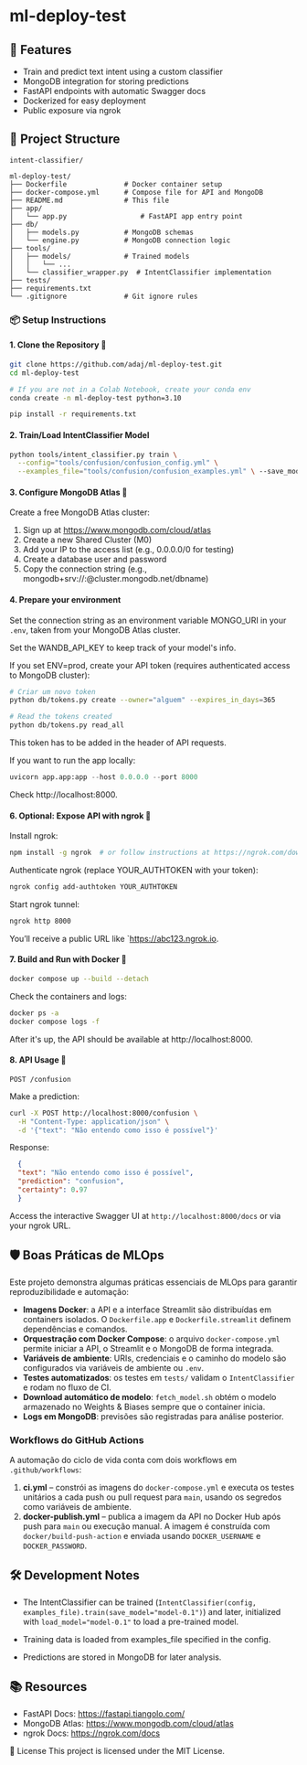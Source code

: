 # ml-deploy-test


## 🚀 Features

* Train and predict text intent using a custom classifier
* MongoDB integration for storing predictions
* FastAPI endpoints with automatic Swagger docs
* Dockerized for easy deployment
* Public exposure via ngrok

## 📁 Project Structure

```
intent-classifier/

ml-deploy-test/
├── Dockerfile              # Docker container setup
├── docker-compose.yml      # Compose file for API and MongoDB
├── README.md               # This file
├── app/
│   └── app.py                  # FastAPI app entry point
├── db/
│   ├── models.py           # MongoDB schemas
│   └── engine.py           # MongoDB connection logic
├── tools/
│   ├── models/             # Trained models
│   │   └── ...                 
│   └── classifier_wrapper.py  # IntentClassifier implementation
├── tests/
├── requirements.txt         
└── .gitignore              # Git ignore rules
```

### 📦 Setup Instructions

#### 1. Clone the Repository 📁

```bash
git clone https://github.com/adaj/ml-deploy-test.git
cd ml-deploy-test

# If you are not in a Colab Notebook, create your conda env
conda create -n ml-deploy-test python=3.10

pip install -r requirements.txt
```

#### 2. Train/Load IntentClassifier Model

```bash
python tools/intent_classifier.py train \
  --config="tools/confusion/confusion_config.yml" \
  --examples_file="tools/confusion/confusion_examples.yml" \ --save_model="tools/confusion/confusion-clf-v1.keras"
```

#### 3. Configure MongoDB Atlas 🌱

Create a free MongoDB Atlas cluster: 
1. Sign up at https://www.mongodb.com/cloud/atlas
2. Create a new Shared Cluster (M0)
3. Add your IP to the access list (e.g., 0.0.0.0/0 for testing)
4. Create a database user and password
5. Copy the connection string (e.g., mongodb+srv://<user>:<pass>@cluster.mongodb.net/dbname) 


#### 4. Prepare your environment

Set the connection string as an environment variable MONGO_URI in your `.env`, taken from your MongoDB Atlas cluster.

Set the WANDB_API_KEY to keep track of your model's info.

If you set ENV=prod, create your API token (requires authenticated access to MongoDB cluster):
```bash
# Criar um novo token
python db/tokens.py create --owner="alguem" --expires_in_days=365

# Read the tokens created
python db/tokens.py read_all
```

This token has to be added in the header of API requests.

If you want to run the app locally:

```python
uvicorn app.app:app --host 0.0.0.0 --port 8000
```

Check http://localhost:8000.
#### 6. Optional: Expose API with ngrok 📢

Install ngrok:
```bash
npm install -g ngrok  # or follow instructions at https://ngrok.com/download
```

Authenticate ngrok (replace YOUR_AUTHTOKEN with your token):
```bash
ngrok config add-authtoken YOUR_AUTHTOKEN
```

Start ngrok tunnel:
```bash
ngrok http 8000
```

You’ll receive a public URL like `https://abc123.ngrok.io.

#### 7. Build and Run with Docker 🐳

```bash
docker compose up --build --detach
```

Check the containers and logs:
```bash
docker ps -a
docker compose logs -f
```

After it's up, the API should be available at http://localhost:8000.

#### 8. API Usage 🧪

`POST /confusion`

Make a prediction:
```bash
curl -X POST http://localhost:8000/confusion \
  -H "Content-Type: application/json" \
  -d '{"text": "Não entendo como isso é possível"}'
```

Response:
```json
  {
  "text": "Não entendo como isso é possível",
  "prediction": "confusion",
  "certainty": 0.97
  }
```
Access the interactive Swagger UI at `http://localhost:8000/docs` or via your ngrok URL.


## 🛡️ Boas Práticas de MLOps

Este projeto demonstra algumas práticas essenciais de MLOps para garantir reproduzibilidade e automação:

- **Imagens Docker**: a API e a interface Streamlit são distribuídas em containers isolados. O `Dockerfile.app` e `Dockerfile.streamlit` definem dependências e comandos.
- **Orquestração com Docker Compose**: o arquivo `docker-compose.yml` permite iniciar a API, o Streamlit e o MongoDB de forma integrada.
- **Variáveis de ambiente**: URIs, credenciais e o caminho do modelo são configurados via variáveis de ambiente ou `.env`.
- **Testes automatizados**: os testes em `tests/` validam o `IntentClassifier` e rodam no fluxo de CI.
- **Download automático de modelo**: `fetch_model.sh` obtém o modelo armazenado no Weights & Biases sempre que o container inicia.
- **Logs em MongoDB**: previsões são registradas para análise posterior.

### Workflows do GitHub Actions

A automação do ciclo de vida conta com dois workflows em `.github/workflows`:

1. **ci.yml** – constrói as imagens do `docker-compose.yml` e executa os testes unitários a cada push ou pull request para `main`, usando os segredos como variáveis de ambiente.
2. **docker-publish.yml** – publica a imagem da API no Docker Hub após push para `main` ou execução manual. A imagem é construída com `docker/build-push-action` e enviada usando `DOCKER_USERNAME` e `DOCKER_PASSWORD`.


## 🛠️ Development Notes

* The IntentClassifier can be trained (`IntentClassifier(config, examples_file).train(save_model="model-0.1")`) 
and later, initialized with `load_model="model-0.1"` to load a pre-trained model.

* Training data is loaded from examples_file specified in the config.

* Predictions are stored in MongoDB for later analysis.

## 📚 Resources

* FastAPI Docs: https://fastapi.tiangolo.com/
* MongoDB Atlas: https://www.mongodb.com/cloud/atlas
* ngrok Docs: https://ngrok.com/docs

📄 License
This project is licensed under the MIT License.
